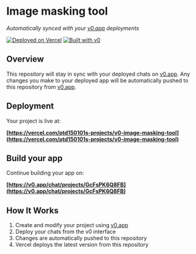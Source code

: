 # Image masking tool

*Automatically synced with your [v0.app](https://v0.app) deployments*

[![Deployed on Vercel](https://img.shields.io/badge/Deployed%20on-Vercel-black?style=for-the-badge&logo=vercel)](https://vercel.com/ptd150101s-projects/v0-image-masking-tool)
[![Built with v0](https://img.shields.io/badge/Built%20with-v0.app-black?style=for-the-badge)](https://v0.app/chat/projects/GcFsPK6Q8FB)

## Overview

This repository will stay in sync with your deployed chats on [v0.app](https://v0.app).
Any changes you make to your deployed app will be automatically pushed to this repository from [v0.app](https://v0.app).

## Deployment

Your project is live at:

**[https://vercel.com/ptd150101s-projects/v0-image-masking-tool](https://vercel.com/ptd150101s-projects/v0-image-masking-tool)**

## Build your app

Continue building your app on:

**[https://v0.app/chat/projects/GcFsPK6Q8FB](https://v0.app/chat/projects/GcFsPK6Q8FB)**

## How It Works

1. Create and modify your project using [v0.app](https://v0.app)
2. Deploy your chats from the v0 interface
3. Changes are automatically pushed to this repository
4. Vercel deploys the latest version from this repository

